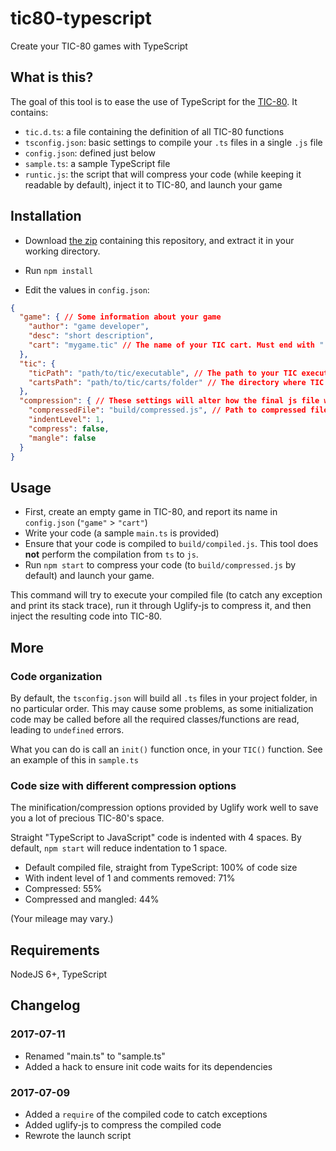 # tic80-typescript
Create your TIC-80 games with TypeScript

## What is this?

The goal of this tool is to ease the use of TypeScript for the [TIC-80](https://tic.computer/). It contains:
- `tic.d.ts`: a file containing the definition of all TIC-80 functions
- `tsconfig.json`: basic settings to compile your `.ts` files in a single `.js` file
- `config.json`: defined just below
- `sample.ts`: a sample TypeScript file
- `runtic.js`: the script that will compress your code (while keeping it readable by default), inject it to TIC-80, and launch your game 

## Installation

- Download [the zip](https://github.com/scambier/tic80-typescript/archive/master.zip) containing this repository, and extract it in your working directory.

- Run `npm install`

- Edit the values in `config.json`:
```json
{
  "game": { // Some information about your game
    "author": "game developer",
    "desc": "short description",
    "cart": "mygame.tic" // The name of your TIC cart. Must end with ".tic"
  },
  "tic": {
    "ticPath": "path/to/tic/executable", // The path to your TIC executable
    "cartsPath": "path/to/tic/carts/folder" // The directory where TIC stores its carts
  },
  "compression": { // These settings will alter how the final js file will look like
    "compressedFile": "build/compressed.js", // Path to compressed file. You should not have to change this.
    "indentLevel": 1,
    "compress": false,
    "mangle": false
  }
}
```

## Usage

- First, create an empty game in TIC-80, and report its name in `config.json` (`"game"` > `"cart"`)
- Write your code (a sample `main.ts` is provided)
- Ensure that your code is compiled to `build/compiled.js`. This tool does **not** perform the compilation from `ts` to `js`.
- Run `npm start` to compress your code (to `build/compressed.js` by default) and launch your game.

This command will try to execute your compiled file (to catch any exception and print its stack trace), 
run it through Uglify-js to compress it, and then inject the resulting code into TIC-80.

## More

### Code organization

By default, the `tsconfig.json` will build all `.ts` files in your project folder, in no particular order. 
This may cause some problems, as some initialization code may be called before all the required classes/functions are read, leading to `undefined` errors.

What you can do is call an `init()` function once, in your `TIC()` function. See an example of this in `sample.ts`


### Code size with different compression options

The minification/compression options provided by Uglify work well to save you a lot of precious TIC-80's space.

Straight "TypeScript to JavaScript" code is indented with 4 spaces. By default, `npm start` will reduce indentation to 1 space.

- Default compiled file, straight from TypeScript: 100% of code size
- With indent level of 1 and comments removed: 71%
- Compressed: 55%
- Compressed and mangled: 44%

(Your mileage may vary.)

## Requirements

NodeJS 6+, TypeScript


## Changelog

### 2017-07-11

- Renamed "main.ts" to "sample.ts"
- Added a hack to ensure init code waits for its dependencies

### 2017-07-09

- Added a `require` of the compiled code to catch exceptions
- Added uglify-js to compress the compiled code
- Rewrote the launch script

